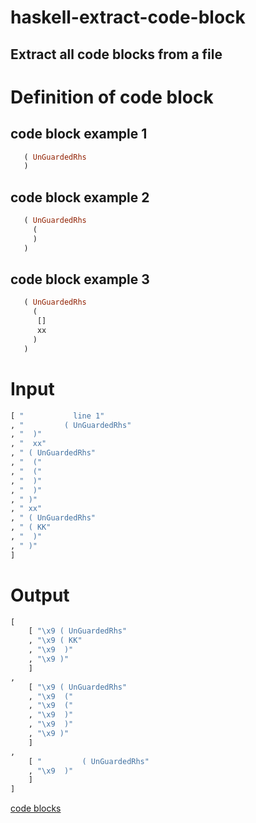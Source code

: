 # haskell-extract-code-block
## Extract all code blocks from a file

# Definition of code block
## code block example 1
``` haskell
   ( UnGuardedRhs
   )
```

## code block example 2
``` haskell
   ( UnGuardedRhs
     (
	 )
   )
```
## code block example 3
``` haskell
   ( UnGuardedRhs
     (
	  []
	  xx
	 )
   )
```
# Input

``` haskell
[ "           line 1"
, "         ( UnGuardedRhs"
, "  )"
, "  xx"
, " ( UnGuardedRhs"
, "  ("
, "  ("
, "  )"
, "  )"
, " )"
, " xx"
, " ( UnGuardedRhs"
, " ( KK"
, "  )"
, " )"
]
```
# Output
``` haskell
[
    [ "\x9 ( UnGuardedRhs"
    , "\x9 ( KK"
    , "\x9  )"
    , "\x9 )"
    ]
,
    [ "\x9 ( UnGuardedRhs"
    , "\x9  ("
    , "\x9  ("
    , "\x9  )"
    , "\x9  )"
    , "\x9 )"
    ]
,
    [ "         ( UnGuardedRhs"
    , "\x9  )"
    ]
]
```

[code blocks](extract_code_block.png)
